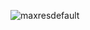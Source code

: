 

![maxresdefault](https://github.com/vdh1612/try_hack_me_ctf/assets/125654739/874e854f-d6d9-41ef-b1f0-30749a971ac7)

